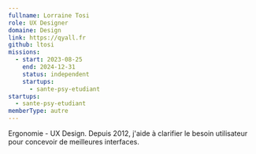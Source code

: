 ```yaml
---
fullname: Lorraine Tosi
role: UX Designer
domaine: Design
link: https://qyall.fr
github: ltosi
missions:
  - start: 2023-08-25
    end: 2024-12-31
    status: independent
    startups:
      - sante-psy-etudiant
startups:
  - sante-psy-etudiant
memberType: autre
---
```

Ergonomie - UX Design. Depuis 2012, j'aide à clarifier le besoin utilisateur pour concevoir de meilleures interfaces.